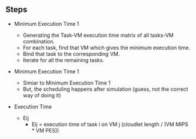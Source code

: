 ## Steps

* Minimum Execution Time 1
  *   Generating the Task-VM execution time matrix of all tasks-VM combination.
  *   For each task, find that VM which gives the minimum execution time.
  *   Bind that task to the corresponding VM.
  *   Iterate for all the remaining tasks.

* Minimum Execution Time 1
  *   Simiar to Minimum Execution Time 1
  *   But, the scheduling happens after simulation (guess, not the correct way of doing it)

* Execution Time
  * Eij
       * Eij = execution time of task i on VM j (cloudlet length / (VM MIPS * VM PES))

